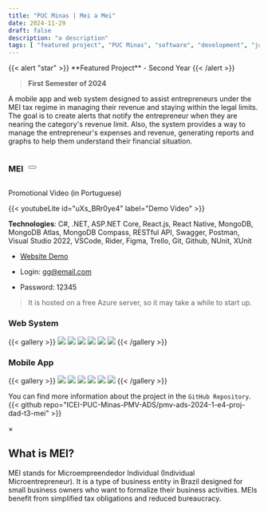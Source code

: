 ```yaml
---
title: "PUC Minas | Mei a Mei"
date: 2024-11-29
draft: false
description: "a description"
tags: [ "featured project", "PUC Minas", "software", "development", "javascript", "mongoDB", "React.js", "React Native" ]
---
```

<head>
  <link rel="stylesheet" href="https://cdnjs.cloudflare.com/ajax/libs/font-awesome/6.0.0-beta3/css/all.min.css">
</head>
  <script>
    // Script to handle modal display
    window.onclick = function(event) {
      var modal = document.getElementById('meiModal');
      if (event.target == modal) {
        modal.style.display = "none";
      }
    }
    // Script to handle closing modal with Esc key
    document.onkeydown = function(event) {
      var modal = document.getElementById('meiModal');
      if (event.key === "Escape") {
        modal.style.display = "none";
      }
    }
  </script>
{{< alert "star" >}}
**Featured Project** - Second Year
{{< /alert >}}

>**First Semester of 2024**


A mobile app and web system designed to assist entrepreneurs under the MEI tax regime in managing their revenue and staying within the legal limits. The goal is to create alerts that notify the entrepreneur when they are nearing the category's revenue limit. Also, the system provides a way to manage the entrepreneur's expenses and revenue, generating reports and graphs to help them understand their financial situation.


<div style="display: flex; gap: 10px; align-items: center;">

### MEI

<button onclick="document.getElementById('meiModal').style.display='block'">
  <i class="fas fa-info-circle" title="Click for more information about MEI"></i>
</button>

</div>

Promotional Video (in Portuguese)

{{< youtubeLite id="uXs_BRr0ye4" label="Demo Video" >}}


**Technologies**: C#, .NET, ASP.NET Core, React.js, React Native, MongoDB, MongoDB Atlas, MongoDB Compass, RESTful API, Swagger, Postman, Visual Studio 2022, VSCode, Rider, Figma, Trello, Git, Github, NUnit, XUnit

- [Website Demo](https://meiameipuc.azurewebsites.net/)

- Login: gg@email.com

- Password: 12345

> It is hosted on a free Azure server, so it may take a while to start up.

### Web System 

{{< gallery >}}
  <img src="featured.png"           class="grid-w50 md:grid-w33 xl:grid-w25" />
  <img src="gallery/Mei1.png" class="grid-w500 md:grid-w33 xl:grid-w25" />
  <img src="gallery/Mei2.png" class="grid-w50 md:grid-w33 xl:grid-w25" />
  <img src="gallery/Mei3.png" class="grid-w50 md:grid-w33 xl:grid-w25" />
  <img src="gallery/Mei4.png" class="grid-w50 md:grid-w33 xl:grid-w25" />
  <img src="gallery/Mei5.png" class="grid-w50 md:grid-w33 xl:grid-w25" />
{{< /gallery >}}

### Mobile App

{{< gallery >}}
  <img src="gallery/Mei01.png" class="grid-w50 md:grid-w33 xl:grid-w25" />
  <img src="gallery/Mei02.png" class="grid-w50 md:grid-w33 xl:grid-w25" />
  <img src="gallery/Mei03.png" class="grid-w50 md:grid-w33 xl:grid-w25" />
  <img src="gallery/Mei04.png" class="grid-w50 md:grid-w33 xl:grid-w25" />
  <img src="gallery/Mei05.png" class="grid-w50 md:grid-w33 xl:grid-w25" />
  <img src="gallery/Mei06.png" class="grid-w50 md:grid-w33 xl:grid-w25" />
{{< /gallery >}}


You can find more information about the project in the `GitHub Repository`.
{{< github repo="ICEI-PUC-Minas-PMV-ADS/pmv-ads-2024-1-e4-proj-dad-t3-mei" >}}


<!-- The Modal -->
<div id="meiModal" class="modal">
  <div class="modal-content">
    <span class="close" onclick="document.getElementById('meiModal').style.display='none'">&times;</span>
    <h2>
      <i class="fas fa-info-circle" ></i>
      What is MEI?
      </h2>
      <p>MEI stands for Microempreendedor Individual (Individual Microentrepreneur). It is a type of business entity in Brazil designed for small business owners who want to formalize their business activities. MEIs benefit from simplified tax obligations and reduced bureaucracy.</p>
  </div>
</div>

